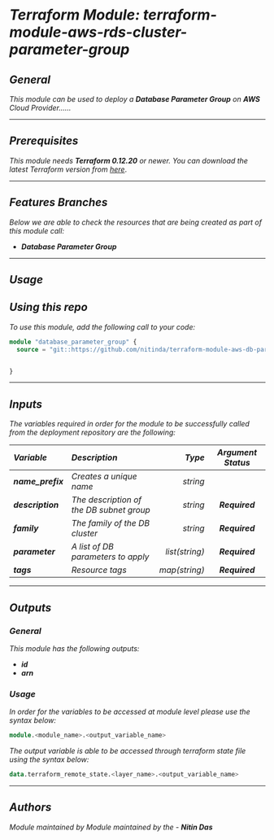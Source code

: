 # _Terraform Module: terraform-module-aws-rds-cluster-parameter-group_


## _General_

_This module can be used to deploy a_ _**Database Parameter Group** on **AWS** Cloud Provider......_


---

## _Prerequisites_

_This module needs **Terraform 0.12.20** or newer._
_You can download the latest Terraform version from_ [_here_](https://www.terraform.io/downloads.html).



---

## _Features Branches_

_Below we are able to check the resources that are being created as part of this module call:_

- _**Database Parameter Group**_


---

## _Usage_

## _Using this repo_

_To use this module, add the following call to your code:_

```tf
module "database_parameter_group" {
  source = "git::https://github.com/nitinda/terraform-module-aws-db-parameter-group.git?ref=master"


}
```


---

## _Inputs_

_The variables required in order for the module to be successfully called from the deployment repository are the following:_

|**_Variable_** | **_Description_** | **_Type_** | **_Argument Status_** |
|:----|:----|-----:|:---:|
| **_name\_prefix_** | _Creates a unique name_ | _string_ |
| **_description_** | _The description of the DB subnet group_ | _string_ | **_Required_** |
| **_family_** | _The family of the DB cluster_ | _string_ | **_Required_** |
| **_parameter_** | _A list of DB parameters to apply_ | _list(string)_ | **_Required_** |
| **_tags_** | _Resource tags_ | _map(string)_ | **_Required_** |


---


## _Outputs_

### _General_

_This module has the following outputs:_


* **_id_**
* **_arn_**


### _Usage_

_In order for the variables to be accessed at module level please use the syntax below:_

```tf
module.<module_name>.<output_variable_name>
```


_The output variable is able to be accessed through terraform state file using the syntax below:_

```tf
data.terraform_remote_state.<layer_name>.<output_variable_name>
```

---



## _Authors_

_Module maintained by Module maintained by the -_ **_Nitin Das_**